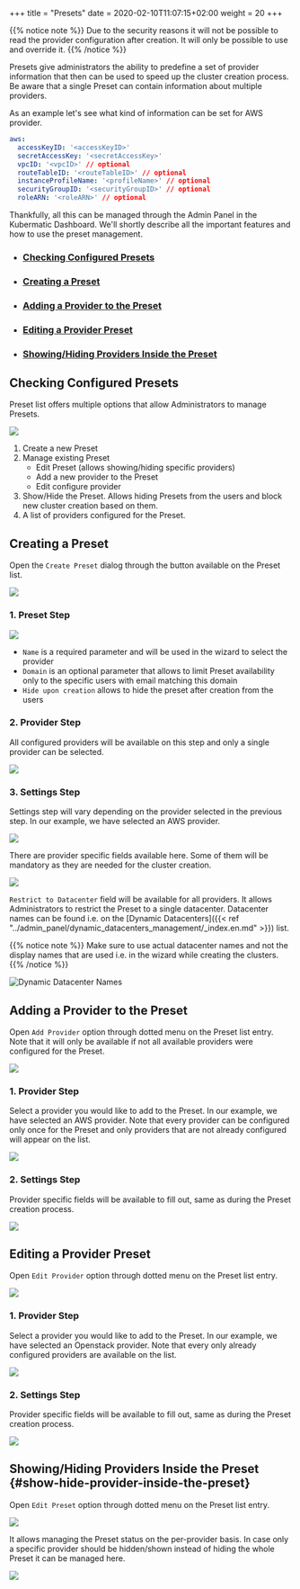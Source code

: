 +++
title = "Presets"
date = 2020-02-10T11:07:15+02:00
weight = 20
+++

{{% notice note %}}
Due to the security reasons it will not be possible to read the provider configuration after creation. It will
only be possible to use and override it.
{{% /notice %}}

Presets give administrators the ability to predefine a set of provider information that then can be used to speed up
the cluster creation process. Be aware that a single Preset can contain information about multiple providers.

As an example let's see what kind of information can be set for AWS provider.
```yaml
aws:
  accessKeyID: '<accessKeyID>'
  secretAccessKey: '<secretAccessKey>'
  vpcID: '<vpcID>' // optional
  routeTableID: '<routeTableID>' // optional
  instanceProfileName: '<profileName>' // optional
  securityGroupID: '<securityGroupID>' // optional
  roleARN: '<roleARN>' // optional
```

Thankfully, all this can be managed through the Admin Panel in the Kubermatic Dashboard. We'll shortly describe all the important
features and how to use the preset management.

- ### [Checking Configured Presets](#checking-configured-presets)
- ### [Creating a Preset](#creating-a-preset)
- ### [Adding a Provider to the Preset](#adding-a-provider-to-the-preset)
- ### [Editing a Provider Preset](#editing-a-provider-preset)
- ### [Showing/Hiding Providers Inside the Preset](#show-hide-provider-inside-the-preset)

## Checking Configured Presets

Preset list offers multiple options that allow Administrators to manage Presets.

![](/img/kubermatic/v2.17/ui/preset_management.png?height=300px&classes=shadow,border)

1. Create a new Preset
1. Manage existing Preset
    - Edit Preset (allows showing/hiding specific providers)
    - Add a new provider to the Preset
    - Edit configure provider
1. Show/Hide the Preset. Allows hiding Presets from the users and block new cluster creation based on them.
1. A list of providers configured for the Preset.


## Creating a Preset

Open the `Create Preset` dialog through the button available on the Preset list.

![](/img/kubermatic/v2.17/ui/create_preset.png?height=300px&classes=shadow,border)

### 1. Preset Step

![](/img/kubermatic/v2.17/ui/create_preset_first_step.png?height=500px&classes=shadow,border)

- `Name` is a required parameter and will be used in the wizard to select the provider
- `Domain` is an optional parameter that allows to limit Preset availability only to the specific users with email matching this domain
- `Hide upon creation` allows to hide the preset after creation from the users

### 2. Provider Step

All configured providers will be available on this step and only a single provider can be selected.

![](/img/kubermatic/v2.17/ui/create_preset_second_step.png?height=500px&classes=shadow,border)

### 3. Settings Step

Settings step will vary depending on the provider selected in the previous step. In our example, we have selected
an AWS provider.

![](/img/kubermatic/v2.17/ui/create_preset_third_step.png?height=500px&classes=shadow,border)

There are provider specific fields available here. Some of them will be mandatory as they are needed for the cluster
creation.

![](/img/kubermatic/v2.17/ui/create_preset_third_step_dc.png?height=200px&classes=shadow,border)

`Restrict to Datacenter` field will be available for all providers. It allows Administrators to
restrict the Preset to a single datacenter. Datacenter names can be found i.e. on the [Dynamic Datacenters]({{< ref "../admin_panel/dynamic_datacenters_management/_index.en.md" >}}) list.

{{% notice note %}}
Make sure to use actual datacenter names and not the display names that are used i.e. in the wizard while creating the clusters.
{{% /notice %}}

![](/img/kubermatic/v2.17/ui/datacenter_names.png?height=300px&classes=shadow,border "Dynamic Datacenter Names")

## Adding a Provider to the Preset

Open `Add Provider` option through dotted menu on the Preset list entry. Note that it will only be available if not all
available providers were configured for the Preset.

![](/img/kubermatic/v2.17/ui/add_provider.png?height=300px&classes=shadow,border)

### 1. Provider Step

Select a provider you would like to add to the Preset. In our example, we have selected an AWS provider. Note that every
provider can be configured only once for the Preset and only providers that are not already configured will appear on the list.

![](/img/kubermatic/v2.17/ui/add_provider_first_step.png?height=500px&classes=shadow,border)

### 2. Settings Step

Provider specific fields will be available to fill out, same as during the Preset creation process.

![](/img/kubermatic/v2.17/ui/add_provider_second_step.png?height=500px&classes=shadow,border)

## Editing a Provider Preset

Open `Edit Provider` option through dotted menu on the Preset list entry.

![](/img/kubermatic/v2.17/ui/edit_provider.png?height=250px&classes=shadow,border)

### 1. Provider Step

Select a provider you would like to add to the Preset. In our example, we have selected an Openstack provider. Note that every
only already configured providers are available on the list.

![](/img/kubermatic/v2.17/ui/edit_provider_first_step.png?height=350px&classes=shadow,border)

### 2. Settings Step

Provider specific fields will be available to fill out, same as during the Preset creation process.

![](/img/kubermatic/v2.17/ui/edit_provider_second_step.png?height=500px&classes=shadow,border)

## Showing/Hiding Providers Inside the Preset {#show-hide-provider-inside-the-preset}

Open `Edit Preset` option through dotted menu on the Preset list entry.

![](/img/kubermatic/v2.17/ui/edit_preset.png?height=250px&classes=shadow,border)

It allows managing the Preset status on the per-provider basis. In case only a specific provider should
be hidden/shown instead of hiding the whole Preset it can be managed here.

![](/img/kubermatic/v2.17/ui/edit_preset_dialog.png?height=400px&classes=shadow,border)
